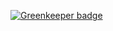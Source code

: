 

[![Greenkeeper badge](https://badges.greenkeeper.io/bitdiver/logadapter-arangodb.svg)](https://greenkeeper.io/)